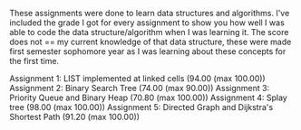 These assignments were done to learn data structures and algorithms. I've included the grade I got for every assignment to show you how well I was able to code the data structure/algorithm when I was learning it. The score does not == my current knowledge of that data structure, these were made first semester sophomore year as I was learning about these concepts for the first time.

Assignment 1: LIST implemented at linked cells (94.00 (max 100.00))
Assignment 2: Binary Search Tree (74.00 (max 90.00))
Assignment 3: Priority Queue and Binary Heap (70.80 (max 100.00))
Assignment 4: Splay tree (98.00 (max 100.00))
Assignment 5: Directed Graph and Dijkstra's Shortest Path (91.20 (max 100.00))
